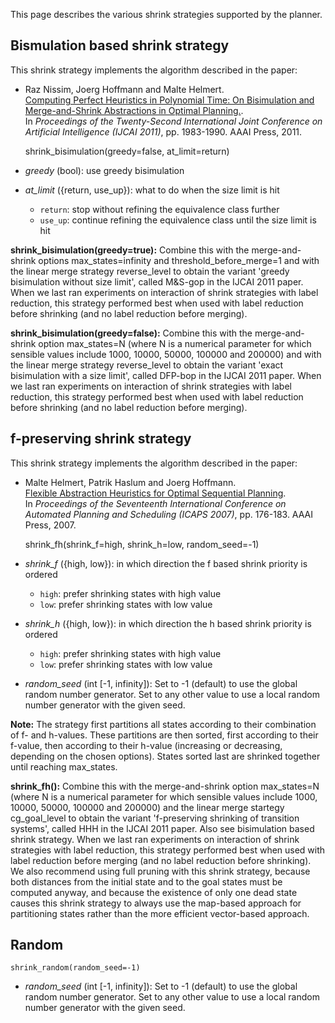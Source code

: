 

This page describes the various shrink strategies supported by the planner.

## Bismulation based shrink strategy 

This shrink strategy implements the algorithm described in the paper:

* Raz Nissim, Joerg Hoffmann and Malte Helmert.<br />
 [Computing Perfect Heuristics in Polynomial Time: On Bisimulation and Merge-and-Shrink Abstractions in Optimal Planning.](https://ai.dmi.unibas.ch/papers/nissim-et-al-ijcai2011.pdf).<br />
 In *Proceedings of the Twenty-Second International Joint Conference on Artificial Intelligence (IJCAI 2011)*, pp. 1983-1990. AAAI Press, 2011.

    shrink_bisimulation(greedy=false, at_limit=return)

* *greedy* (bool): use greedy bisimulation
* *at_limit* ({return, use_up}): what to do when the size limit is hit
    * `return`: stop without refining the equivalence class further
    * `use_up`: continue refining the equivalence class until the size limit is hit

**shrink_bisimulation(greedy=true):** Combine this with the merge-and-shrink options max_states=infinity and threshold_before_merge=1 and with the linear merge strategy reverse_level to obtain the variant 'greedy bisimulation without size limit', called M&S-gop in the IJCAI 2011 paper. When we last ran experiments on interaction of shrink strategies with label reduction, this strategy performed best when used with label reduction before shrinking (and no label reduction before merging).

**shrink_bisimulation(greedy=false):** Combine this with the merge-and-shrink option max_states=N (where N is a numerical parameter for which sensible values include 1000, 10000, 50000, 100000 and 200000) and with the linear merge strategy reverse_level to obtain the variant 'exact bisimulation with a size limit', called DFP-bop in the IJCAI 2011 paper. When we last ran experiments on interaction of shrink strategies with label reduction, this strategy performed best when used with label reduction before shrinking (and no label reduction before merging).

## f-preserving shrink strategy 

This shrink strategy implements the algorithm described in the paper:

* Malte Helmert, Patrik Haslum and Joerg Hoffmann.<br />
 [Flexible Abstraction Heuristics for Optimal Sequential Planning](https://ai.dmi.unibas.ch/papers/helmert-et-al-icaps2007.pdf).<br />
 In *Proceedings of the Seventeenth International Conference on Automated Planning and Scheduling (ICAPS 2007)*, pp. 176-183. AAAI Press, 2007.

    shrink_fh(shrink_f=high, shrink_h=low, random_seed=-1)

* *shrink_f* ({high, low}): in which direction the f based shrink priority is ordered
    * `high`: prefer shrinking states with high value
    * `low`: prefer shrinking states with low value
* *shrink_h* ({high, low}): in which direction the h based shrink priority is ordered
    * `high`: prefer shrinking states with high value
    * `low`: prefer shrinking states with low value
* *random_seed* (int [-1, infinity]): Set to -1 (default) to use the global random number generator. Set to any other value to use a local random number generator with the given seed.

**Note:** The strategy first partitions all states according to their combination of f- and h-values. These partitions are then sorted, first according to their f-value, then according to their h-value (increasing or decreasing, depending on the chosen options). States sorted last are shrinked together until reaching max_states.

**shrink_fh():** Combine this with the merge-and-shrink option max_states=N (where N is a numerical parameter for which sensible values include 1000, 10000, 50000, 100000 and 200000) and the linear merge startegy cg_goal_level to obtain the variant 'f-preserving shrinking of transition systems', called HHH in the IJCAI 2011 paper. Also see bisimulation based shrink strategy. When we last ran experiments on interaction of shrink strategies with label reduction, this strategy performed best when used with label reduction before merging (and no label reduction before shrinking). We also recommend using full pruning with this shrink strategy, because both distances from the initial state and to the goal states must be computed anyway, and because the existence of only one dead state causes this shrink strategy to always use the map-based approach for partitioning states rather than the more efficient vector-based approach.

## Random 

    shrink_random(random_seed=-1)

* *random_seed* (int [-1, infinity]): Set to -1 (default) to use the global random number generator. Set to any other value to use a local random number generator with the given seed.
